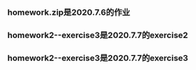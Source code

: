 ### homework.zip是2020.7.6的作业
### homework2--exercise3是2020.7.7的exercise2

### homework2--exercise3是2020.7.7的exercise3
